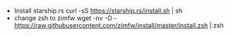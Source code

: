 - Install starship.rs
curl -sS <https://starship.rs/install.sh> | sh
- change zsh to zimfw
wget -nv -O - <https://raw.githubusercontent.com/zimfw/install/master/install.zsh> | zsh
